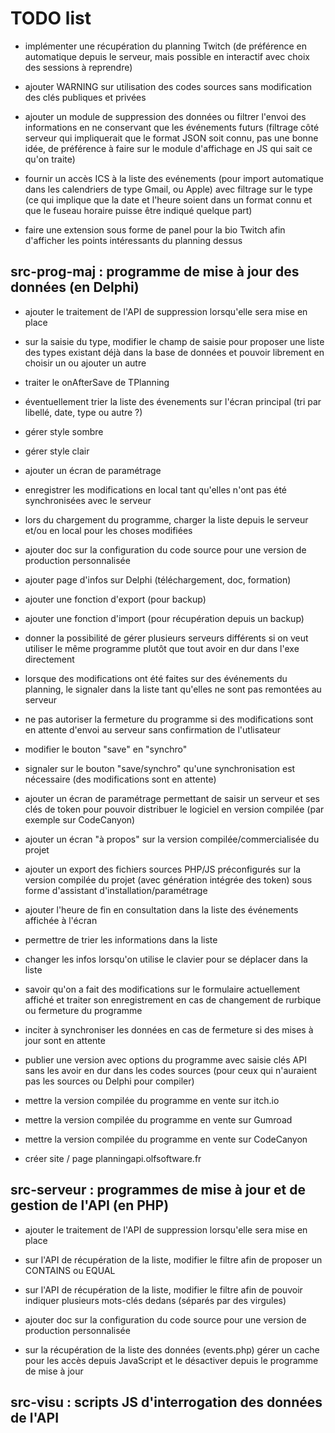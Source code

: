 # TODO list

* implémenter une récupération du planning Twitch (de préférence en automatique depuis le serveur, mais possible en interactif avec choix des sessions à reprendre)

* ajouter WARNING sur utilisation des codes sources sans modification des clés publiques et privées

* ajouter un module de suppression des données ou filtrer l'envoi des informations en ne conservant que les événements futurs (filtrage côté serveur qui impliquerait que le format JSON soit connu, pas une bonne idée, de préférence à faire sur le module d'affichage en JS qui sait ce qu'on traite)

* fournir un accès ICS à la liste des evénements (pour import automatique dans les calendriers de type Gmail, ou Apple) avec filtrage sur le type (ce qui implique que la date et l'heure soient dans un format connu et que le fuseau horaire puisse être indiqué quelque part)

* faire une extension sous forme de panel pour la bio Twitch afin d'afficher les points intéressants du planning dessus

## src-prog-maj : programme de mise à jour des données (en Delphi)

* ajouter le traitement de l'API de suppression lorsqu'elle sera mise en place
* sur la saisie du type, modifier le champ de saisie pour proposer une liste des types existant déjà dans la base de données et pouvoir librement en choisir un ou ajouter un autre
* traiter le onAfterSave de TPlanning
* éventuellement trier la liste des évenements sur l'écran principal (tri par libellé, date, type ou autre ?)
* gérer style sombre
* gérer style clair
* ajouter un écran de paramétrage
* enregistrer les modifications en local tant qu'elles n'ont pas été synchronisées avec le serveur
* lors du chargement du programme, charger la liste depuis le serveur et/ou en local pour les choses modifiées

* ajouter doc sur la configuration du code source pour une version de production personnalisée
* ajouter page d'infos sur Delphi (téléchargement, doc, formation)

* ajouter une fonction d'export (pour backup)
* ajouter une fonction d'import (pour récupération depuis un backup)

* donner la possibilité de gérer plusieurs serveurs différents si on veut utiliser le même programme plutôt que tout avoir en dur dans l'exe directement

* lorsque des modifications ont été faites sur des événements du planning, le signaler dans la liste tant qu'elles ne sont pas remontées au serveur

* ne pas autoriser la fermeture du programme si des modifications sont en attente d'envoi au serveur sans confirmation de l'utlisateur

* modifier le bouton "save" en "synchro"

* signaler sur le bouton "save/synchro" qu'une synchronisation est nécessaire (des modifications sont en attente)

* ajouter un écran de paramétrage permettant de saisir un serveur et ses clés de token pour pouvoir distribuer le logiciel en version compilée (par exemple sur CodeCanyon)

* ajouter un écran "à propos" sur la version compilée/commercialisée du projet

* ajouter un export des fichiers sources PHP/JS préconfigurés sur la version compilée du projet (avec génération intégrée des token) sous forme d'assistant d'installation/paramétrage

* ajouter l'heure de fin en consultation dans la liste des événements affichée à l'écran

* permettre de trier les informations dans la liste

* changer les infos lorsqu'on utilise le clavier pour se déplacer dans la liste

* savoir qu'on a fait des modifications sur le formulaire actuellement affiché et traiter son enregistrement en cas de changement de rurbique ou fermeture du programme

* inciter à synchroniser les données en cas de fermeture si des mises à jour sont en attente

* publier une version avec options du programme avec saisie clés API sans les avoir en dur dans les codes sources (pour ceux qui n'auraient pas les sources ou Delphi pour compiler)

* mettre la version compilée du programme en vente sur itch.io

* mettre la version compilée du programme en vente sur Gumroad

* mettre la version compilée du programme en vente sur CodeCanyon

* créer site / page planningapi.olfsoftware.fr

## src-serveur : programmes de mise à jour et de gestion de l'API (en PHP)

* ajouter le traitement de l'API de suppression lorsqu'elle sera mise en place
* sur l'API de récupération de la liste, modifier le filtre afin de proposer un CONTAINS ou EQUAL
* sur l'API de récupération de la liste, modifier le filtre afin de pouvoir indiquer plusieurs mots-clés dedans (séparés par des virgules)

* ajouter doc sur la configuration du code source pour une version de production personnalisée

* sur la récupération de la liste des données (events.php) gérer un cache pour les accès depuis JavaScript et le désactiver depuis le programme de mise à jour

## src-visu : scripts JS d'interrogation des données de l'API
